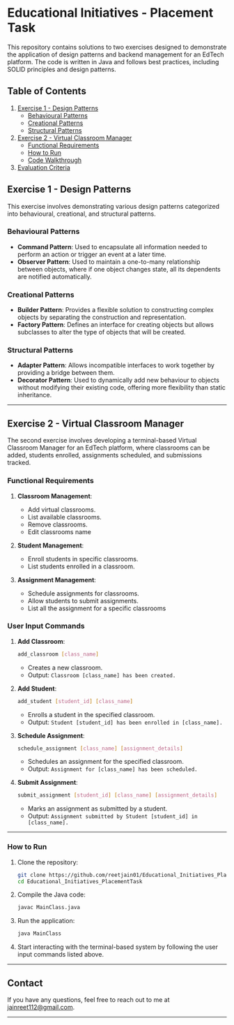 # Educational Initiatives - Placement Task

This repository contains solutions to two exercises designed to demonstrate the application of design patterns and backend management for an EdTech platform. The code is written in Java and follows best practices, including SOLID principles and design patterns.

## Table of Contents

1. [Exercise 1 - Design Patterns](#exercise-1---design-patterns)
   - [Behavioural Patterns](#behavioural-patterns)
   - [Creational Patterns](#creational-patterns)
   - [Structural Patterns](#structural-patterns)
2. [Exercise 2 - Virtual Classroom Manager](#exercise-2---virtual-classroom-manager)
   - [Functional Requirements](#functional-requirements)
   - [How to Run](#how-to-run)
   - [Code Walkthrough](#code-walkthrough)
3. [Evaluation Criteria](#evaluation-criteria)

## Exercise 1 - Design Patterns

This exercise involves demonstrating various design patterns categorized into behavioural, creational, and structural patterns.

### Behavioural Patterns

- **Command Pattern**: Used to encapsulate all information needed to perform an action or trigger an event at a later time.
- **Observer Pattern**: Used to maintain a one-to-many relationship between objects, where if one object changes state, all its dependents are notified automatically.

### Creational Patterns

- **Builder Pattern**: Provides a flexible solution to constructing complex objects by separating the construction and representation.
- **Factory Pattern**: Defines an interface for creating objects but allows subclasses to alter the type of objects that will be created.

### Structural Patterns

- **Adapter Pattern**: Allows incompatible interfaces to work together by providing a bridge between them.
- **Decorator Pattern**: Used to dynamically add new behaviour to objects without modifying their existing code, offering more flexibility than static inheritance.

---

## Exercise 2 - Virtual Classroom Manager

The second exercise involves developing a terminal-based Virtual Classroom Manager for an EdTech platform, where classrooms can be added, students enrolled, assignments scheduled, and submissions tracked.

### Functional Requirements

1. **Classroom Management**:

   - Add virtual classrooms.
   - List available classrooms.
   - Remove classrooms.
   - Edit classrooms name

2. **Student Management**:

   - Enroll students in specific classrooms.
   - List students enrolled in a classroom.

3. **Assignment Management**:
   - Schedule assignments for classrooms.
   - Allow students to submit assignments.
   - List all the assignment for a specific classrooms

### User Input Commands

1. **Add Classroom**:

   ```bash
   add_classroom [class_name]
   ```

   - Creates a new classroom.
   - Output: `Classroom [class_name] has been created.`

2. **Add Student**:

   ```bash
   add_student [student_id] [class_name]
   ```

   - Enrolls a student in the specified classroom.
   - Output: `Student [student_id] has been enrolled in [class_name].`

3. **Schedule Assignment**:

   ```bash
   schedule_assignment [class_name] [assignment_details]
   ```

   - Schedules an assignment for the specified classroom.
   - Output: `Assignment for [class_name] has been scheduled.`

4. **Submit Assignment**:
   ```bash
   submit_assignment [student_id] [class_name] [assignment_details]
   ```
   - Marks an assignment as submitted by a student.
   - Output: `Assignment submitted by Student [student_id] in [class_name].`

---

### How to Run

1. Clone the repository:

   ```bash
   git clone https://github.com/reetjain01/Educational_Initiatives_PlacementTask.git
   cd Educational_Initiatives_PlacementTask
   ```

2. Compile the Java code:

   ```bash
   javac MainClass.java
   ```

3. Run the application:

   ```bash
   java MainClass
   ```

4. Start interacting with the terminal-based system by following the user input commands listed above.

---

## Contact

If you have any questions, feel free to reach out to me at [jainreet112@gmail.com](mailto:jainreet112@gmail.com).

---
